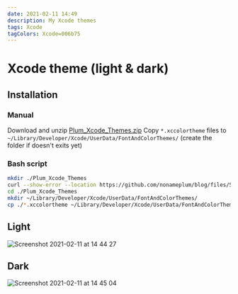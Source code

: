 ```yaml
---
date: 2021-02-11 14:49
description: My Xcode themes
tags: Xcode
tagColors: Xcode=006b75
---
```

# Xcode theme (light & dark)

## Installation
### Manual

Download and unzip
[Plum_Xcode_Themes.zip](https://github.com/nonameplum/blog/files/5965669/Plum_Xcode_Themes.zip)
Copy `*.xccolortheme` files to `~/Library/Developer/Xcode/UserData/FontAndColorThemes/` (create the folder if doesn't exits yet)

### Bash script

```bash
mkdir ./Plum_Xcode_Themes
curl --show-error --location https://github.com/nonameplum/blog/files/5965669/Plum_Xcode_Themes.zip | tar -xf - -C ./Plum_Xcode_Themes
cd ./Plum_Xcode_Themes
mkdir ~/Library/Developer/Xcode/UserData/FontAndColorThemes/
cp ./*.xccolortheme ~/Library/Developer/Xcode/UserData/FontAndColorThemes/
```

## Light
![Screenshot 2021-02-11 at 14 44 27](https://user-images.githubusercontent.com/1753816/107644512-cf508200-6c77-11eb-8a93-4a8715c81bea.png)

## Dark
![Screenshot 2021-02-11 at 14 45 04](https://user-images.githubusercontent.com/1753816/107644503-ccee2800-6c77-11eb-88fd-bbeb417544f1.png)